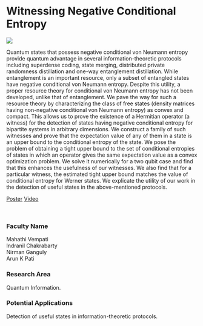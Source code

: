 # Witnessing Negative Conditional Entropy

![](https://i.imgur.com/MWzw89Y.png)

Quantum states that possess negative conditional von Neumann entropy provide quantum advantage in several information-theoretic protocols including superdense coding, state merging, distributed private randomness distillation and one-way entanglement distillation. While entanglement is an important resource, only a subset of entangled states have negative conditional von Neumann entropy. Despite this utility, a proper resource theory for conditional von Neumann entropy has not been developed, unlike that of entanglement. We pave the way for such a resource theory by characterizing the class of free states (density matrices having non-negative conditional von Neumann entropy) as convex and compact. This allows us to prove the existence of a Hermitian operator (a witness) for the detection of states having negative conditional entropy for bipartite systems in arbitrary dimensions. We construct a family of such witnesses and prove that the expectation value of any of them in a state is an upper bound to the conditional entropy of the state. We pose the problem of obtaining a tight upper bound to the set of conditional entropies of states in which an operator gives the same expectation value as a convex optimization problem. We solve it numerically for a two qubit case and find that this enhances the usefulness of our witnesses. We also find that for a particular witness, the estimated tight upper bound matches the value of conditional entropy for Werner states. We explicate the utility of our work in the detection of useful states in the above-mentioned protocols.

[Poster](13.%20Witnessing%20Negative%20Conditional%20Entropy.pdf)
[Video](https://youtu.be/zsymzE-rXkU)

<br>


### Faculty Name

Mahathi Vempati<br>
Indranil Chakrabarty<br>
Nirman Ganguly <br>
Arun K Pati


### Research Area

Quantum Information.


### Potential Applications

Detection of useful states in information-theoretic protocols.
